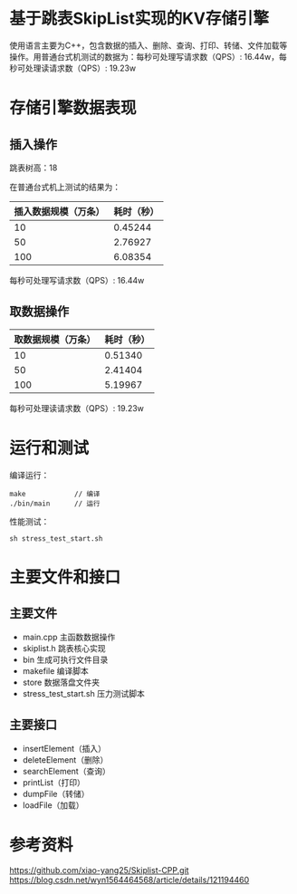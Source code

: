 # 基于跳表SkipList实现的KV存储引擎

使用语言主要为C++，包含数据的插入、删除、查询、打印、转储、文件加载等操作。用普通台式机测试的数据为：每秒可处理写请求数（QPS）: 16.44w，每秒可处理读请求数（QPS）: 19.23w

# 存储引擎数据表现

## 插入操作

跳表树高：18 

在普通台式机上测试的结果为：


|插入数据规模（万条） |耗时（秒） | 
|---|---|
|10 |0.45244 |
|50 |2.76927 |
|100 |6.08354 |

每秒可处理写请求数（QPS）: 16.44w

## 取数据操作

|取数据规模（万条） |耗时（秒） | 
|---|---|
|10|0.51340 |
|50|2.41404 |
|100|5.19967 |

每秒可处理读请求数（QPS）: 19.23w

# 运行和测试

编译运行：

```
make            // 编译
./bin/main      // 运行
```

性能测试：

```
sh stress_test_start.sh 
```


# 主要文件和接口

## 主要文件

* main.cpp 主函数数据操作
* skiplist.h 跳表核心实现       
* bin 生成可执行文件目录 
* makefile 编译脚本
* store 数据落盘文件夹 
* stress_test_start.sh 压力测试脚本

## 主要接口

* insertElement（插入）
* deleteElement（删除）
* searchElement（查询）
* printList（打印）
* dumpFile（转储）
* loadFile（加载）

# 参考资料

https://github.com/xiao-yang25/Skiplist-CPP.git
https://blog.csdn.net/wyn1564464568/article/details/121194460
